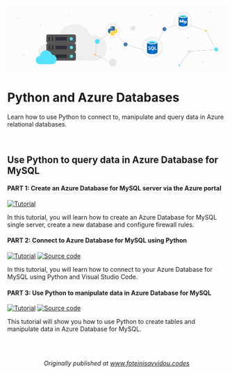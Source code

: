 ![Header](header.png)

# Python and Azure Databases
Learn how to use Python to connect to, manipulate and query data in Azure relational databases.

<br>

## Use Python to query data in Azure Database for MySQL
#### PART 1: Create an Azure Database for MySQL server via the Azure portal
<p>
  <a href="https://www.foteinisavvidou.codes/create-an-azure-database-for-mysql-server-via-the-azure-portal/" target="_blank"><img src="https://img.shields.io/badge/Instructions-informational?style=for-the-badge" alt="Tutorial"></a>
</p>

In this tutorial, you will learn how to create an Azure Database for MySQL single server, create a new database and configure firewall rules.

#### PART 2: Connect to Azure Database for MySQL using Python
<p>
  <a href="https://www.foteinisavvidou.codes/connect-to-azure-database-for-mysql-using-python/" target="_blank"><img src="https://img.shields.io/badge/Instructions-informational?style=for-the-badge" alt="Tutorial"></a>
  <a href="/python-mysql-azure/db1.py" target="_blank"><img src="https://img.shields.io/badge/Code-critical?style=for-the-badge" alt="Source code"></a>
</p>

In this tutorial, you will learn how to connect to your Azure Database for MySQL using Python and Visual Studio Code.

#### PART 3: Use Python to manipulate data in Azure Database for MySQL
<p>
  <a href="https://www.foteinisavvidou.codes/use-python-to-manipulate-data-in-azure-database-for-mysql/" target="_blank"><img src="https://img.shields.io/badge/Instructions-informational?style=for-the-badge" alt="Tutorial"></a>
  <a href="/python-mysql-azure/db2.py" target="_blank"><img src="https://img.shields.io/badge/Code-critical?style=for-the-badge" alt="Source code"></a>
</p>

This tutorial will show you how to use Python to create tables and manipulate data in Azure Database for MySQL.


<br>
<br>
<p align="center">
  <em>Originally published at <a href="https://www.foteinisavvidou.codes/" target="_blank">www.foteinisavvidou.codes</a></em>
</p>
